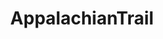 ---
title: AppalachianTrail
crosslinks:
- Ultralight
- PacificCrestTrail
- GearTrade
- livven
- UKhopefuls
- FrenchWestIndies
- pics
- depressionregimens
- hammocks
- nocontext
- Serendipity
- MapPorn
- Firewatch
- camping
- AppalachianTrailPics
- mildlyinteresting
- metric_units
- FloridaMan
- The_Donald
- geartrade
---